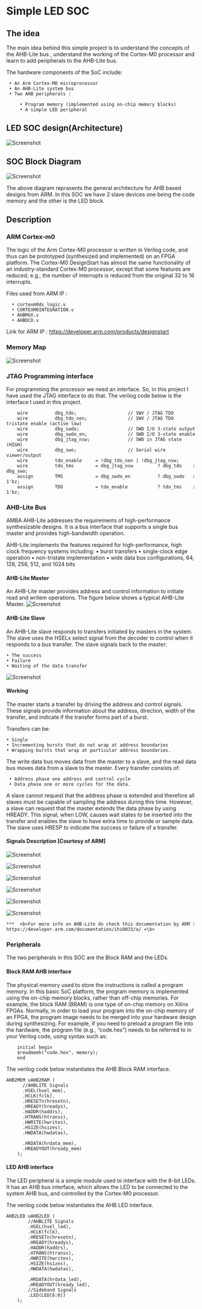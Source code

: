 # Simple LED SOC
## The idea
The main idea behind this simple project is to understand the concepts of the AHB-Lite bus , understand the working of the Cortex-M0 processor and learn to add peripherals to the AHB-Lite bus.

The hardware components of the SoC include:

     • An Arm Cortex-M0 microprocessor 
     • An AHB-Lite system bus 
     • Two AHB peripherals : 

         • Program memory (implemented using on-chip memory blocks) 
         • A simple LED peripheral
    
## LED SOC design(Architecture)
![Screenshot](images/Lab4_image1.png)

## SOC Block Diagram
![Screenshot](images/Blockdiagram.png)

The above diagram reprasents the general architecture for AHB based designs from ARM. In this SOC we have 2 slave devices one being the code memory and the other is the LED block.

## Description

### ARM Cortex-m0
The logic of the Arm Cortex-M0 processor is written in Verilog code, and thus can be prototyped (synthesized and implemented) on an FPGA platform. The Cortex-M0 DesignStart has almost the same functionality of an industry-standard Cortex-M0 processor, except that some features are reduced; e.g., the number of interrupts is reduced from the original 32 to 16 interrupts.

Files used from ARM IP : 

      • cortexm0ds_logic.v
      • CORTEXM0INTEGRATION.v
      • AHBMUX.v
      • AHBDCD.v
     
Link for ARM IP : https://developer.arm.com/products/designstart

### Memory Map
![Screenshot](images/memorymap.png)

### JTAG Programming interface
For programming the processor we need an interface. So, in this project I have used the JTAG interface to do that. The verilog code below is the interface I used in this project.

        wire          dbg_tdo;                   // SWV / JTAG TDO
        wire          dbg_tdo_nen;               // SWV / JTAG TDO tristate enable (active low)
        wire          dbg_swdo;                  // SWD I/O 3-state output
        wire          dbg_swdo_en;               // SWD I/O 3-state enable
        wire          dbg_jtag_nsw;              // SWD in JTAG state (HIGH)
        wire          dbg_swo;                   // Serial wire viewer/output
        wire          tdo_enable     = !dbg_tdo_nen | !dbg_jtag_nsw;
        wire          tdo_tms        = dbg_jtag_nsw         ? dbg_tdo    : dbg_swo;
        assign        TMS            = dbg_swdo_en          ? dbg_swdo   : 1'bz;
        assign        TDO            = tdo_enable           ? tdo_tms    : 1'bz;
  
### AHB-Lite Bus
AMBA AHB-Lite addresses the requirements of high-performance synthesizable designs. It is a bus interface that supports a single bus master and provides high-bandwidth operation. 

AHB-Lite implements the features required for high-performance, high clock frequency systems including:
    • burst transfers
    • single-clock edge operation
    • non-tristate implementation
    • wide data bus configurations, 64, 128, 256, 512, and 1024 bits
    
#### AHB-Lite Master
An AHB-Lite master provides address and control information to initiate read and writem operations. The figure below shows a typical AHB-Lite Master. 
![Screenshot](images/AHBLITES.png)

#### AHB-Lite Slave
An AHB-Lite slave responds to transfers initiated by masters in the system. The slave uses the HSELx select signal from the decoder to control when it responds to a bus
transfer. The slave signals back to the master:

    • The success
    • Failure
    • Waiting of the data transfer
    
![Screenshot](images/AHBLITEM.png)

#### Working
The master starts a transfer by driving the address and control signals. These signals provide information about the address, direction, width of the transfer, and indicate if
the transfer forms part of a burst.

Transfers can be:

    • Single
    • Incrementing bursts that do not wrap at address boundaries
    • Wrapping bursts that wrap at particular address boundaries.
    
The write data bus moves data from the master to a slave, and the read data bus moves data from a slave to the master.
Every transfer consists of:

     • Address phase one address and control cycle
     • Data phase one or more cycles for the data.
     
A slave cannot request that the address phase is extended and therefore all slaves must be capable of sampling the address during this time. However, a slave can request that
the master extends the data phase by using HREADY. This signal, when LOW, causes wait states to be inserted into the transfer and enables the slave to have extra time to
provide or sample data. The slave uses HRESP to indicate the success or failure of a transfer.

#### Signals Description [Courtesy of ARM]
![Screenshot](images/Global_Signals.png)

![Screenshot](images/MasterS.png)

![Screenshot](images/MS2.png)

![Screenshot](images/SlaveS.png)

![Screenshot](images/Decoder.png)

![Screenshot](images/mux.png)

    ***  <b>For more info on AHB-Lite do check this documentation by ARM : https://developer.arm.com/documentation/ihi0033/a/ <\b>

### Peripherals
The two peripherals in this SOC are the Block RAM and the LEDs.

#### Block RAM AHB interface
The physical memory used to store the instructions is called a program memory. In this basic SoC platform, the program memory is implemented using the on-chip memory blocks, rather than off-chip memories. For example, the block RAM (BRAM) is one type of on-chip memory on Xilinx FPGAs. Normally, in order to load your program into the on-chip memory of an FPGA, the program image needs to be merged into your hardware design during synthesizing. For example, if you need to preload a program file into the hardware, the program file (e.g., “code.hex”) needs to be referred to in your Verilog code, using syntax such as:
        
        initial begin
        $readmemh("code.hex", memory); 
        end
        
The verilog code below instantiates the AHB Block RAM interface.

    AHB2MEM uAHB2RAM (
          //AHBLITE Signals
          .HSEL(hsel_mem),
          .HCLK(fclk), 
          .HRESETn(hresetn), 
          .HREADY(hreadys),     
          .HADDR(haddrs),
          .HTRANS(htranss), 
          .HWRITE(hwrites),
          .HSIZE(hsizes),
          .HWDATA(hwdatas), 

          .HRDATA(hrdata_mem), 
          .HREADYOUT(hready_mem)
        );
        
#### LED AHB interface
The LED peripheral is a simple module used to interface with the 8-bit LEDs. It has an AHB bus interface, which allows the LED to be connected to the system AHB bus, and controlled by the Cortex-M0 processor.

The verilog code below instantiates the AHB LED interface.

    AHB2LED uAHB2LED (
            //AHBLITE Signals
            .HSEL(hsel_led),
            .HCLK(fclk), 
            .HRESETn(hresetn), 
            .HREADY(hreadys),     
            .HADDR(haddrs),
            .HTRANS(htranss), 
            .HWRITE(hwrites),
            .HSIZE(hsizes),
            .HWDATA(hwdatas), 

            .HRDATA(hrdata_led), 
            .HREADYOUT(hready_led),
            //Sideband Signals
            .LED(LED[6:0])
        );



